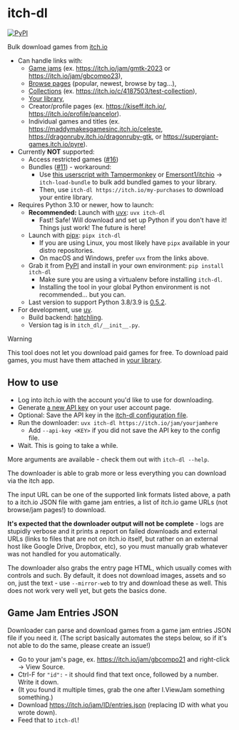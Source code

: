 # itch-dl

[![PyPI](https://img.shields.io/pypi/v/itch-dl)](https://pypi.org/project/itch-dl/)

Bulk download games from [itch.io](https://itch.io/)

- Can handle links with:
  - [Game jams](https://itch.io/jams) (ex. https://itch.io/jam/gmtk-2023 or https://itch.io/jam/gbcompo23),
  - [Browse pages](https://itch.io/games) (popular, newest, browse by tag...),
  - [Collections](https://itch.io/my-collections) (ex. https://itch.io/c/4187503/test-collection),
  - [Your library](https://itch.io/my-purchases),
  - Creator/profile pages (ex. https://kiseff.itch.io/, https://itch.io/profile/pancelor).
  - Individual games and titles (ex. https://maddymakesgamesinc.itch.io/celeste,
    https://dragonruby.itch.io/dragonruby-gtk, or https://supergiant-games.itch.io/pyre).
- Currently **NOT** supported:
  - Access restricted games ([#16](https://github.com/DragoonAethis/itch-dl/issues/16))
  - Bundles ([#11](https://github.com/DragoonAethis/itch-dl/issues/11)) - workaround:
    - Use [this userscript with Tampermonkey](https://gist.github.com/lats/c920866caf9c0cb04e82abba411e1bb9)
      or [Emersont1/itchio](https://github.com/Emersont1/itchio) -> `itch-load-bundle`
      to bulk add bundled games to your library.
    - Then, use `itch-dl https://itch.io/my-purchases` to download your entire library.
- Requires Python 3.10 or newer, how to launch:
  - **Recommended:** Launch with [uvx](https://docs.astral.sh/uv/getting-started/installation/): `uvx itch-dl`
    - Fast! Safe! Will download and set up Python if you don't have it! Things just work! The future is here!
  - Launch with [pipx](https://pipx.pypa.io/latest/installation/): `pipx itch-dl`
    - If you are using Linux, you most likely have `pipx` available in your distro repositories.
    - On macOS and Windows, prefer `uvx` from the links above.
  - Grab it from [PyPI](https://pypi.org/project/itch-dl/) and install in your own environment: `pip install itch-dl`
    - Make sure you are using a virtualenv before installing `itch-dl`.
    - Installing the tool in your global Python environment is not recommended... but you can.
  - Last version to support Python 3.8/3.9 is [0.5.2](https://pypi.org/project/itch-dl/0.5.2/).
- For development, use [uv](https://docs.astral.sh/uv).
  - Build backend: [hatchling](https://hatch.pypa.io/dev/config/build/).
  - Version tag is in `itch_dl/__init__.py`.

> [!WARNING]
> This tool does not let you download paid games for free. To download paid games, you must have
> them attached in [your library](https://itch.io/my-purchases).


## How to use

- Log into itch.io with the account you'd like to use for downloading.
- Generate [a new API key](https://itch.io/user/settings/api-keys) on your user account page.
- Optional: Save the API key in the [itch-dl configuration file](https://github.com/DragoonAethis/itch-dl/wiki/Configuration-Files).
- Run the downloader: `uvx itch-dl https://itch.io/jam/yourjamhere`
  - Add `--api-key <KEY>` if you did not save the API key to the config file.
- Wait. This is going to take a while.

More arguments are available - check them out with `itch-dl --help`.

The downloader is able to grab more or less everything you can download via the itch app.

The input URL can be one of the supported link formats listed above, a path to a itch.io JSON
file with game jam entries, a list of itch.io game URLs (not browse/jam pages!) to download.

**It's expected that the downloader output will not be complete** - logs are stupidly verbose
and it prints a report on failed downloads and external URLs (links to files that are not on
itch.io itself, but rather on an external host like Google Drive, Dropbox, etc), so you must
manually grab whatever was not handled for you automatically.

The downloader also grabs the entry page HTML, which usually comes with controls and such. By
default, it does not download images, assets and so on, just the text - use `--mirror-web` to
try and download these as well. This does not work very well yet, but gets the basics done.


## Game Jam Entries JSON

Downloader can parse and download games from a game jam entries JSON file if you need it.
(The script basically automates the steps below, so if it's not able to do the same, please
create an issue!)

- Go to your jam's page, ex. https://itch.io/jam/gbcompo21 and right-click -> View Source.
- Ctrl-F for `"id":` - it should find that text once, followed by a number. Write it down.
- (It you found it multiple times, grab the one after I.ViewJam something something.)
- Download https://itch.io/jam/ID/entries.json (replacing ID with what you wrote down).
- Feed that to `itch-dl`!
